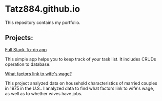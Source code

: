 # Tatz884.github.io

This repository contains my portfolio.

## Projects:

[Full Stack To-do app](https://github.com/Tatz884/Tatz884.github.io/tree/main/To-do-list)

This simple app helps you to keep track of your task list. 
It includes CRUDs operation to database.

[What factors link to wife's wage?](https://www.kaggle.com/code/tatzhash/)

This project analyzed data on household characteristics of married couples in 1975 in the U.S.. 
I analyzed data to find what factors link to wife's wage, as well as to whether wives have jobs.
